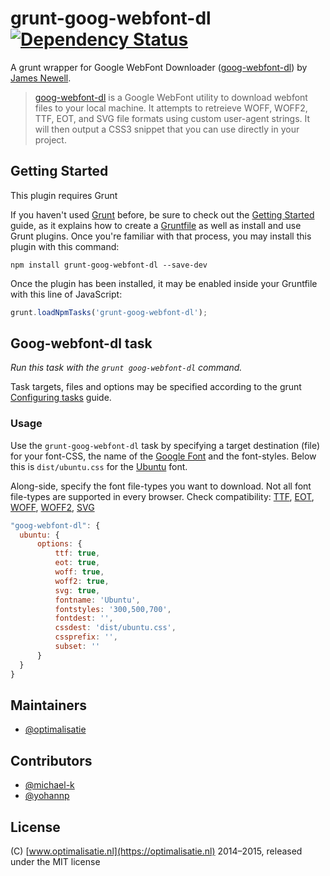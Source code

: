 grunt-goog-webfont-dl [![Dependency Status](https://david-dm.org/optimalisatie/grunt-goog-webfont-dl.svg)](https://david-dm.org/optimalisatie/grunt-goog-webfont-dl)
=====================

A grunt wrapper for Google WebFont Downloader ([goog-webfont-dl](https://github.com/jrnewell/goog-webfont-dl)) by [James Newell](https://github.com/jrnewell).

> [goog-webfont-dl](https://github.com/jrnewell/goog-webfont-dl) is a Google WebFont utility to download webfont files to your local machine. It attempts to retreieve WOFF, WOFF2, TTF, EOT, and SVG file formats using custom user-agent strings. It will then output a CSS3 snippet that you can use directly in your project.

## Getting Started

This plugin requires Grunt

If you haven't used [Grunt](http://gruntjs.com/) before, be sure to check out the
[Getting Started](http://gruntjs.com/getting-started) guide, as it explains how to create
a [Gruntfile](http://gruntjs.com/sample-gruntfile) as well as install and use Grunt plugins.
Once you're familiar with that process, you may install this plugin with this command:

```shell
npm install grunt-goog-webfont-dl --save-dev
```

Once the plugin has been installed, it may be enabled inside your Gruntfile with this line of JavaScript:

```js
grunt.loadNpmTasks('grunt-goog-webfont-dl');
```

## Goog-webfont-dl task

_Run this task with the `grunt goog-webfont-dl` command._

Task targets, files and options may be specified according to the grunt [Configuring tasks](http://gruntjs.com/configuring-tasks) guide.


### Usage

Use the `grunt-goog-webfont-dl` task by specifying a target destination (file) for your font-CSS, the name of the [Google Font](https://www.google.com/fonts/) and the font-styles.
Below this is `dist/ubuntu.css` for the [Ubuntu](https://www.google.com/fonts/specimen/Ubuntu) font.

Along-side, specify the font file-types you want to download. Not all font file-types are supported in every browser. Check compatibility: [TTF](http://caniuse.com/#feat=ttf), [EOT](http://caniuse.com/#search=eot), [WOFF](http://caniuse.com/#search=woff), [WOFF2](http://caniuse.com/#search=woff2), [SVG](http://caniuse.com/#search=svg)

```js
"goog-webfont-dl": {
  ubuntu: {
      options: {
          ttf: true,
          eot: true,
          woff: true,
          woff2: true,
          svg: true,
          fontname: 'Ubuntu',
          fontstyles: '300,500,700',
          fontdest: '',
          cssdest: 'dist/ubuntu.css',
          cssprefix: '',
          subset: ''
      }
  }
}
```

## Maintainers

* [@optimalisatie](https://github.com/optimalisatie)

## Contributors

* [@michael-k](https://github.com/michael-k)
* [@yohannp](https://github.com/yohannp)

## License

(C) [www.optimalisatie.nl](https://optimalisatie.nl) 2014–2015, released under the MIT license
